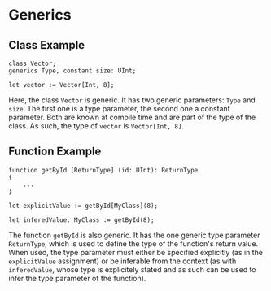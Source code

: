 # Generics

## Class Example

```phosphor
class Vector;
generics Type, constant size: UInt;

let vector := Vector[Int, 8];
```

Here, the class `Vector` is generic. It has two generic parameters: `Type` and `size`. The first one is a type parameter, the second one a constant parameter. Both are known at compile time and are part of the type of the class. As such, the type of `vector` is `Vector[Int, 8]`.

## Function Example

```phosphor
function getById [ReturnType] (id: UInt): ReturnType
{
    ...
}

let explicitValue := getById[MyClass](8);

let inferedValue: MyClass := getById(8);
```

The function `getById` is also generic. It has the one generic type parameter `ReturnType`, which is used to define the type of the function's return value. \
When used, the type parameter must either be specified explicitly (as in the `explicitValue` assignment) or be inferable from the context (as with `inferedValue`, whose type is explicitely stated and as such can be used to infer the type parameter of the function).

